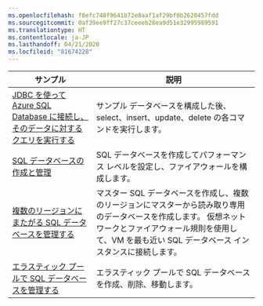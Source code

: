 ```yaml
---
ms.openlocfilehash: f8efc740f9641b72e8aaf1af29bf0b2620457fdd
ms.sourcegitcommit: 0af39ee9ff27c37ceeeb28ea9d51e32995989591
ms.translationtype: HT
ms.contentlocale: ja-JP
ms.lasthandoff: 04/21/2020
ms.locfileid: "81674228"
---
```

|サンプル   |説明  |
|---------|---------|
| [JDBC を使って Azure SQL Database に接続し、そのデータに対するクエリを実行する][4] | サンプル データベースを構成した後、select、insert、update、delete の各コマンドを実行します。 |
| [SQL データベースの作成と管理][1] | SQL データベースを作成してパフォーマンス レベルを設定し、ファイアウォールを構成します。|
| [複数のリージョンにまたがる SQL データベースを管理する][2] | マスター SQL データベースを作成し、複数のリージョンにマスターから読み取り専用のデータベースを作成します。 仮想ネットワークとファイアウォール規則を使用して、VM を最も近い SQL データベース インスタンスに接続します。 | 
| [エラスティック プールで SQL データベースを管理する][3] | エラスティック プールで SQL データベースを作成、削除、移動します。 | 

[1]: https://github.com/Azure-Samples/sql-database-java-manage-db/
[2]: https://azure.microsoft.com/resources/samples/sql-database-java-manage-sql-databases-across-regions/
[3]: ../java-sdk-manage-sql-elastic-pools.md
[4]: /azure/sql-database/sql-database-connect-query-java